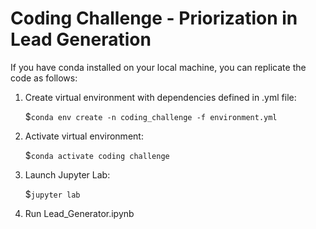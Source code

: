 # Coding Challenge - Priorization in Lead Generation

If you have conda installed on your local machine, you can replicate the code as follows:

1. Create virtual environment with dependencies defined in .yml file:

    $`conda env create -n coding_challenge -f environment.yml`

2. Activate virtual environment:

    $`conda activate coding challenge`

3. Launch Jupyter Lab:

    $`jupyter lab`

4. Run Lead_Generator.ipynb

